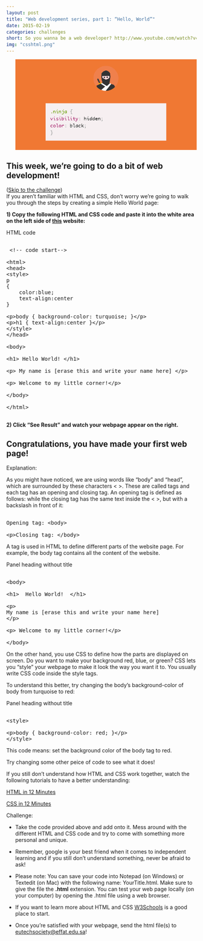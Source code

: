 ```yaml
---
layout: post
title: "Web development series, part 1: “Hello, World”"
date: 2015-02-19
categories: challenges
short: So you wanna be a web developer? http://www.youtube.com/watch?v=zXqs6X0lzKI
img: "csshtml.png"
---
```

<div class="col">
              <ul class="list-inline intro-social-buttons text-center">
                       <img src="/img/challenges/web.png" alt="Smiley face" align="middle"> 
               </ul>
  </div>

<h2>This week, we’re going to do a bit of web development!</h2>

(<a href="#challenge">Skip to the challenge</a>)<br>
If you aren’t familiar with HTML and CSS,  don’t worry we’re going to walk you through the steps by creating a simple Hello World page:


<B>1) Copy the following HTML and CSS code and paste it into the white area on the left side of [this](http://www.w3schools.com/html/tryit.asp?filename=tryhtml_basic_document) website: </B>

<div class="panel panel-default">
  <div class="panel-heading">HTML code</div>
  <div class="panel-body">

<xmp>
 <!-- code start-->


<html>
<head>
<style>
p 
{
    color:blue; 
    text-align:center
}

body
{
    background-color: turquoise;
}

h1 
{
   text-align:center
}

</style>
</head>

<body>

<h1> Hello World! </h1>

<p> My name is [erase this and write your name here] </p>

<p> Welcome to my little corner!</p>


</body>

</html>


</xmp> 
<!-- code end-->

 </div>
</div>


<B>2) Click “See Result” and watch your webpage appear on the right.</B> 

<h2>Congratulations, you have made your first web page!</h2>


Explanation:<br>


As you might have noticed, we are using words like “body” and “head”, which are surrounded by these characters < >. These are called tags and each tag has an opening and closing tag. An opening tag is defined as follows: <body> while the closing tag has the same text inside the < >, but with a backslash in front of it: </body>

<xmp>
Opening tag: <body>

Closing tag: </body>
</xmp>

A tag is used in HTML to define different parts of the website page. For example, the body tag contains all the content of the website.

<div class="panel panel-default">
  <div class="panel-heading">Panel heading without title</div>
  <div class="panel-body">
<xmp>
<body>

<h1>  Hello World!  </h1>

<p>
My name is [erase this and write your name here]
</p>

<p> Welcome to my little corner!</p>


</body>
</xmp>  </div>
</div>


On the other hand, you use CSS to define how the parts are displayed on screen. Do you want to make your background red, blue, or green? CSS lets you “style” your webpage to make it look the way you want it to. You usually write CSS code inside the style tags. 

To understand this better, try changing the body’s background-color of body from turquoise to red:

<div class="panel panel-default">
  <div class="panel-heading">Panel heading without title</div>
  <div class="panel-body">
<xmp>
<style>

body
{
    background-color: red;
}

</style>
</xmp>  </div>
</div>
This code means: set the background color of the body tag to red. <br>


Try changing some other peice of code to see what it does!<br>


If you still don’t understand how HTML and CSS work together, watch the following tutorials to have a better understanding:<br>

[HTML in 12 Minutes](https://www.youtube.com/watch?v=bWPMSSsVdPk)<br>

[CSS in 12 Minutes](https://www.youtube.com/watch?v=0afZj1G0BIE)<br>

<a name="challenge"></a>
Challenge:<br>


- Take the code provided above and add onto it. Mess around with the different HTML and CSS code and try to come with something more personal and unique.<br>


- Remember, google is your best friend when it comes to independent learning and if you still don’t understand something, never be afraid to ask!<br>


- Please note: You can save your code into  Notepad (on Windows)  or Textedit (on Mac)  with the following name: YourTitle.html. Make sure to give the file the <B>.html</B> extension. You can test your web page locally (on your computer) by opening the .html file using a web browser.<br>


- If you want to learn more about HTML and CSS [W3Schools](http://www.w3schools.com/html/default.asp) is a good place to start.


- Once you’re satisfied with your webpage, send the html file(s) to <a href="mailto:eutechsociety@effat.edu.sa">eutechsociety@effat.edu.sa</a>!
